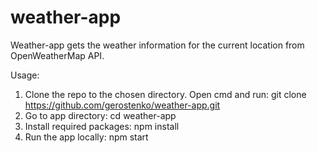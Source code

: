 # weather-app

Weather-app gets the weather information for the current location from OpenWeatherMap API.

Usage:

1. Clone the repo to the chosen directory. Open cmd and run: git clone https://github.com/gerostenko/weather-app.git
2. Go to app directory: cd weather-app
3. Install required packages: npm install 
4. Run the app locally: npm start
